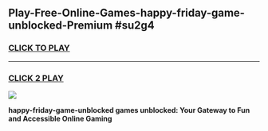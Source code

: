 
## Play-Free-Online-Games-happy-friday-game-unblocked-Premium #su2g4
<h3>
<a href="https://premium.freeplayer.one?title=happy-friday-game-unblocked&ref=8M">CLICK TO PLAY</a></h3>
<hr>

<h3>
<a href="https://premium.freeplayer.one?title=happy-friday-game-unblocked&ref=8M">CLICK 2 PLAY</a>
  
</h3>

<a href="https://premium.freeplayer.one?title=happy-friday-game-unblocked&ref=8M"><img src="https://clearcache.store/games.png"></a>


**happy-friday-game-unblocked games unblocked: Your Gateway to Fun and Accessible Online Gaming**
